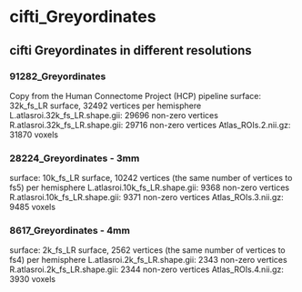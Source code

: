 # cifti_Greyordinates
cifti Greyordinates in different resolutions
----

### 91282_Greyordinates
Copy from the Human Connectome Project (HCP) pipeline
surface: 32k_fs_LR surface, 32492 vertices per hemisphere
L.atlasroi.32k_fs_LR.shape.gii: 29696 non-zero vertices
R.atlasroi.32k_fs_LR.shape.gii: 29716 non-zero vertices
Atlas_ROIs.2.nii.gz: 31870 voxels

### 28224_Greyordinates - 3mm
surface: 10k_fs_LR surface, 10242 vertices (the same number of vertices to fs5) per hemisphere
L.atlasroi.10k_fs_LR.shape.gii: 9368 non-zero vertices
R.atlasroi.10k_fs_LR.shape.gii: 9371 non-zero vertices
Atlas_ROIs.3.nii.gz: 9485 voxels

### 8617_Greyordinates - 4mm
surface: 2k_fs_LR surface, 2562 vertices (the same number of vertices to fs4) per hemisphere
L.atlasroi.2k_fs_LR.shape.gii: 2343 non-zero vertices
R.atlasroi.2k_fs_LR.shape.gii: 2344 non-zero vertices
Atlas_ROIs.4.nii.gz: 3930 voxels
